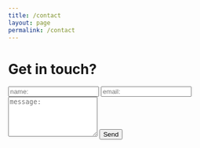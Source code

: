 ```yaml
---
title: /contact
layout: page
permalink: /contact
---
```


# Get in touch?
<html>
    <body<
<form action="//formspree.io/ricardobcgomes@gmail.com"
    method="POST">
  <input type="text" id="name" name="name" placeholder="name:" autocomplete="off">
  <input type="text" id="email" name="email" placeholder="email:" autocomplete="off">
  <textarea rows="5" id="message" name="message" placeholder="message:" autocomplete="off"></textarea>
  <input type="submit" value="Send">
</form>
</body>
</html>
